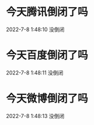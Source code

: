 # 今天腾讯倒闭了吗

2022-7-8 1:48:10 没倒闭

# 今天百度倒闭了吗

2022-7-8 1:48:11 没倒闭

# 今天微博倒闭了吗

2022-7-8 1:48:13 没倒闭

